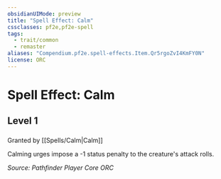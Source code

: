 ```yaml
---
obsidianUIMode: preview
title: "Spell Effect: Calm"
cssclasses: pf2e,pf2e-spell
tags:
  - trait/common
  - remaster
aliases: "Compendium.pf2e.spell-effects.Item.Qr5rgoZvI4KmFY0N"
license: ORC
---
```

# Spell Effect: Calm
## Level 1
### 






Granted by [[Spells/Calm|Calm]]

Calming urges impose a -1 status penalty to the creature's attack rolls.

*Source: Pathfinder Player Core*
*ORC*